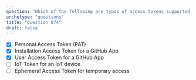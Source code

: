 ```yaml
---
question: "Which of the following are types of access tokens supported by GitHub?"
archetype: "questions"
title: "Question 074"
draft: false
---
```


- [x] Personal Access Token (PAT)
- [x] Installation Access Token for a GitHub App
- [x] User Access Token for a GitHub App
- [ ] IoT Token for an IoT device
- [ ] Ephemeral Access Token for temporary access
